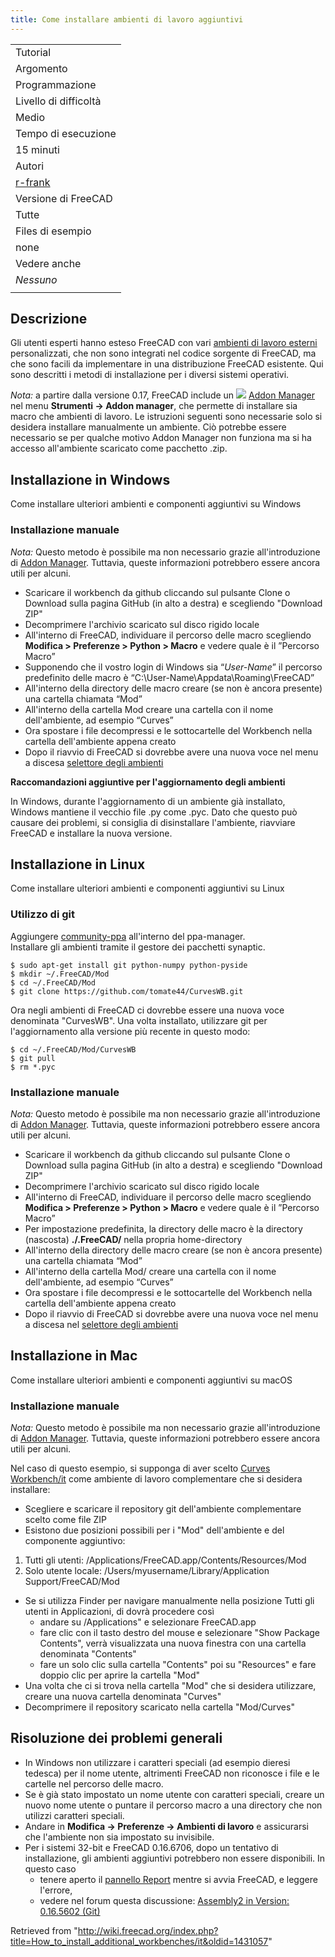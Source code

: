 ```yaml
---
title: Come installare ambienti di lavoro aggiuntivi
---
```

|  |
| --- |
| Tutorial |
| Argomento |
| Programmazione |
| Livello di difficoltà |
| Medio |
| Tempo di esecuzione |
| 15 minuti |
| Autori |
| [r-frank](/User:R-Frank "User:R-Frank") |
| Versione di FreeCAD |
| Tutte |
| Files di esempio |
| none |
| Vedere anche |
| *Nessuno* |
|  |

## Descrizione

Gli utenti esperti hanno esteso FreeCAD con vari [ambienti di lavoro esterni](/External_workbenches/it "External workbenches/it") personalizzati, che non sono integrati nel codice sorgente di FreeCAD, ma che sono facili da implementare in una distribuzione FreeCAD esistente. Qui sono descritti i metodi di installazione per i diversi sistemi operativi.

*Nota:* a partire dalla versione 0.17, FreeCAD include un ![](/images/Std_AddonMgr.svg) [Addon Manager](/Std_AddonMgr/it "Std AddonMgr/it") nel menu **Strumenti → Addon manager**, che permette di installare sia macro che ambienti di lavoro. Le istruzioni seguenti sono necessarie solo si desidera installare manualmente un ambiente. Ciò potrebbe essere necessario se per qualche motivo Addon Manager non funziona ma si ha accesso all'ambiente scaricato come pacchetto .zip.

## Installazione in Windows

Come installare ulteriori ambienti e componenti aggiuntivi su Windows

### Installazione manuale

*Nota:* Questo metodo è possibile ma non necessario grazie all'introduzione di [Addon Manager](/Std_AddonMgr/it "Std AddonMgr/it"). Tuttavia, queste informazioni potrebbero essere ancora utili per alcuni.

* Scaricare il workbench da github cliccando sul pulsante Clone o Download sulla pagina GitHub (in alto a destra) e scegliendo "Download ZIP"
* Decomprimere l'archivio scaricato sul disco rigido locale
* All'interno di FreeCAD, individuare il percorso delle macro scegliendo **Modifica > Preferenze > Python > Macro** e vedere quale è il ”Percorso Macro”
* Supponendo che il vostro login di Windows sia “*User-Name*” il percorso predefinito delle macro è “C:\User-Name\Appdata\Roaming\FreeCAD”
* All'interno della directory delle macro creare (se non è ancora presente) una cartella chiamata “Mod”
* All'interno della cartella Mod creare una cartella con il nome dell'ambiente, ad esempio “Curves”
* Ora spostare i file decompressi e le sottocartelle del Workbench nella cartella dell'ambiente appena creato
* Dopo il riavvio di FreeCAD si dovrebbe avere una nuova voce nel menu a discesa [selettore degli ambienti](/Std_Workbench/it "Std Workbench/it")

**Raccomandazioni aggiuntive per l'aggiornamento degli ambienti**

In Windows, durante l'aggiornamento di un ambiente già installato, Windows mantiene il vecchio file .py come .pyc. Dato che questo può causare dei problemi, si consiglia di disinstallare l'ambiente, riavviare FreeCAD e installare la nuova versione.

## Installazione in Linux

Come installare ulteriori ambienti e componenti aggiuntivi su Linux

### Utilizzo di git

Aggiungere [community-ppa](https://launchpad.net/~freecad-community/+archive/ubuntu/ppa) all'interno del ppa-manager.  
Installare gli ambienti tramite il gestore dei pacchetti synaptic.

```
$ sudo apt-get install git python-numpy python-pyside
$ mkdir ~/.FreeCAD/Mod
$ cd ~/.FreeCAD/Mod
$ git clone https://github.com/tomate44/CurvesWB.git

```

Ora negli ambienti di FreeCAD ci dovrebbe essere una nuova voce denominata "CurvesWB". Una volta installato, utilizzare git per l'aggiornamento alla versione più recente in questo modo:

```
$ cd ~/.FreeCAD/Mod/CurvesWB
$ git pull
$ rm *.pyc

```

### Installazione manuale

*Nota:* Questo metodo è possibile ma non necessario grazie all'introduzione di [Addon Manager](/Std_AddonMgr/it "Std AddonMgr/it"). Tuttavia, queste informazioni potrebbero essere ancora utili per alcuni.

* Scaricare il workbench da github cliccando sul pulsante Clone o Download sulla pagina GitHub (in alto a destra) e scegliendo "Download ZIP"
* Decomprimere l'archivio scaricato sul disco rigido locale
* All'interno di FreeCAD, individuare il percorso delle macro scegliendo **Modifica > Preferenze > Python > Macro** e vedere quale è il ”Percorso Macro”
* Per impostazione predefinita, la directory delle macro è la directory (nascosta) **./.FreeCAD/** nella propria home-directory
* All'interno della directory delle macro creare (se non è ancora presente) una cartella chiamata “Mod”
* All'interno della cartella Mod/ creare una cartella con il nome dell'ambiente, ad esempio “Curves”
* Ora spostare i file decompressi e le sottocartelle del Workbench nella cartella dell'ambiente appena creato
* Dopo il riavvio di FreeCAD si dovrebbe avere una nuova voce nel menu a discesa nel [selettore degli ambienti](/Std_Workbench/it "Std Workbench/it")

## Installazione in Mac

Come installare ulteriori ambienti e componenti aggiuntivi su macOS

### Installazione manuale

*Nota:* Questo metodo è possibile ma non necessario grazie all'introduzione di [Addon Manager](/Std_AddonMgr/it "Std AddonMgr/it"). Tuttavia, queste informazioni potrebbero essere ancora utili per alcuni.

Nel caso di questo esempio, si supponga di aver scelto [Curves Workbench/it](/Curves_Workbench/it "Curves Workbench/it") come ambiente di lavoro complementare che si desidera installare:

* Scegliere e scaricare il repository git dell'ambiente complementare scelto come file ZIP
* Esistono due posizioni possibili per i "Mod" dell'ambiente e del componente aggiuntivo:

1. Tutti gli utenti: /Applications/FreeCAD.app/Contents/Resources/Mod
2. Solo utente locale: /Users/myusername/Library/Application Support/FreeCAD/Mod

* Se si utilizza Finder per navigare manualmente nella posizione Tutti gli utenti in Applicazioni, di dovrà procedere così
  + andare su /Applications" e selezionare FreeCAD.app
  + fare clic con il tasto destro del mouse e selezionare "Show Package Contents", verrà visualizzata una nuova finestra con una cartella denominata "Contents"
  + fare un solo clic sulla cartella "Contents" poi su "Resources" e fare doppio clic per aprire la cartella "Mod"
* Una volta che ci si trova nella cartella "Mod" che si desidera utilizzare, creare una nuova cartella denominata "Curves"
* Decomprimere il repository scaricato nella cartella "Mod/Curves"

## Risoluzione dei problemi generali

* In Windows non utilizzare i caratteri speciali (ad esempio dieresi tedesca) per il nome utente, altrimenti FreeCAD non riconosce i file e le cartelle nel percorso delle macro.
* Se è già stato impostato un nome utente con caratteri speciali, creare un nuovo nome utente o puntare il percorso macro a una directory che non utilizzi caratteri speciali.
* Andare in **Modifica → Preferenze → Ambienti di lavoro** e assicurarsi che l'ambiente non sia impostato su invisibile.
* Per i sistemi 32-bit e FreeCAD 0.16.6706, dopo un tentativo di installazione, gli ambienti aggiuntivi potrebbero non essere disponibili. In questo caso
  + tenere aperto il [pannello Report](/Report_view/it "Report view/it") mentre si avvia FreeCAD, e leggere l'errore,
  + vedere nel forum questa discussione: [Assembly2 in Version: 0.16.5602 (Git)](http://forum.freecadweb.org/viewtopic.php?t=12839#p102933)

Retrieved from "<http://wiki.freecad.org/index.php?title=How_to_install_additional_workbenches/it&oldid=1431057>"